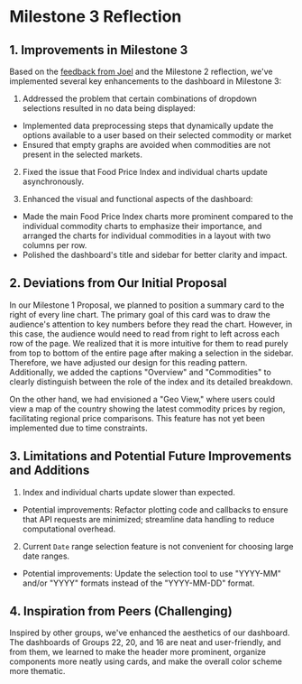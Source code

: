# Milestone 3 Reflection

## 1. Improvements in Milestone 3

Based on the [feedback from Joel](https://github.com/UBC-MDS/DSCI-532_2024_19_food-price-tracker/issues/77) and the Milestone 2 reflection, we've implemented several key enhancements to the dashboard in Milestone 3:

1. Addressed the problem that certain combinations of dropdown selections resulted in no data being displayed:  
  - Implemented data preprocessing steps that dynamically update the options available to a user based on their selected commodity or market
  - Ensured that empty graphs are avoided when commodities are not present in the selected markets.
 
2. Fixed the issue that Food Price Index and individual charts update asynchronously.  

3. Enhanced the visual and functional aspects of the dashboard:
  - Made the main Food Price Index charts more prominent compared to the individual commodity charts to emphasize their importance, and arranged the charts for individual commodities in a layout with two columns per row.
  - Polished the dashboard's title and sidebar for better clarity and impact.

## 2. Deviations from Our Initial Proposal

In our Milestone 1 Proposal, we planned to position a summary card to the right of every line chart. The primary goal of this card was to draw the audience's attention to key numbers before they read the chart. However, in this case, the audience would need to read from right to left across each row of the page. We realized that it is more intuitive for them to read purely from top to bottom of the entire page after making a selection in the sidebar. Therefore, we have adjusted our design for this reading pattern. Additionally, we added the captions "Overview" and "Commodities" to clearly distinguish between the role of the index and its detailed breakdown.

On the other hand, we had envisioned a "Geo View," where users could view a map of the country showing the latest commodity prices by region, facilitating regional price comparisons. This feature has not yet been implemented due to time constraints.


## 3. Limitations and Potential Future Improvements and Additions

1. Index and individual charts update slower than expected.
  - Potential improvements: Refactor plotting code and callbacks to ensure that API requests are minimized; streamline data handling to reduce computational overhead.
  
2. Current `Date` range selection feature is not convenient for choosing large date ranges.
  - Potential improvements: Update the selection tool to use "YYYY-MM" and/or "YYYY" formats instead of the "YYYY-MM-DD" format.


## 4. Inspiration from Peers (Challenging)

Inspired by other groups, we've enhanced the aesthetics of our dashboard. The dashboards of Groups 22, 20, and 16 are neat and user-friendly, and from them, we learned to make the header more prominent, organize components more neatly using cards, and make the overall color scheme more thematic.